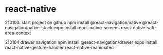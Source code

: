 # react-native

210103: start project on github
npm install @react-navigation/native @react-navigation/native-stack
expo install react-native-screens react-native-safe-area-context

210104
drawer navigation
npm install @react-navigation/drawer
expo install react-native-gesture-handler react-native-reanimated
